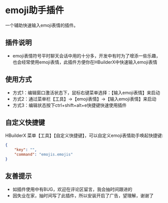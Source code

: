 # emoji助手插件

一个辅助快速输入emoji表情的插件。

## 插件说明

* emoji表情符号平时聊天会话中用的十分多，开发中有时为了增添一些乐趣，也会经常使用emoji表情，此插件方便你在HBuilderX中快速输入emoji表情

## 使用方式

* 方式1：编辑窗口激活状态下，鼠标右键菜单选择：【输入emoji表情】来启动
* 方式2：通过菜单栏【工具】->【emoji表情】->【输入emoji表情】来启动
* 方式3：编辑状态按下ctrl+shift+alt+e快捷键快速使用插件

## 自定义快捷键

HBuilderX 菜单【工具】【自定义快捷键】，可以自定义emoji表情助手唤起快捷键:

```json
{
    "key": "",
    "command": "emojis.emojis"
}
```

## 友善提示

* 如插件使用中有BUG，欢迎在评论区留言，我会抽时间跟进的
* 因失业在家，抽时间写了此插件，所以安装开启了广告，望理解，谢谢了
